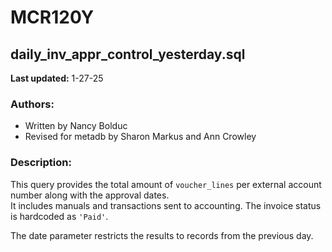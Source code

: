 # MCR120Y
## daily_inv_appr_control_yesterday.sql
**Last updated:** 1-27-25  

### Authors:
- Written by Nancy Bolduc  
- Revised for metadb by Sharon Markus and Ann Crowley  

### Description:
This query provides the total amount of `voucher_lines` per external account number along with the approval dates.  
It includes manuals and transactions sent to accounting. The invoice status is hardcoded as `'Paid'`.  

The date parameter restricts the results to records from the previous day.
